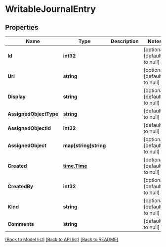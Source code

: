 # WritableJournalEntry

## Properties
Name | Type | Description | Notes
------------ | ------------- | ------------- | -------------
**Id** | **int32** |  | [optional] [default to null]
**Url** | **string** |  | [optional] [default to null]
**Display** | **string** |  | [optional] [default to null]
**AssignedObjectType** | **string** |  | [default to null]
**AssignedObjectId** | **int32** |  | [default to null]
**AssignedObject** | **map[string]string** |  | [optional] [default to null]
**Created** | [**time.Time**](time.Time.md) |  | [optional] [default to null]
**CreatedBy** | **int32** |  | [optional] [default to null]
**Kind** | **string** |  | [optional] [default to null]
**Comments** | **string** |  | [default to null]

[[Back to Model list]](../README.md#documentation-for-models) [[Back to API list]](../README.md#documentation-for-api-endpoints) [[Back to README]](../README.md)


